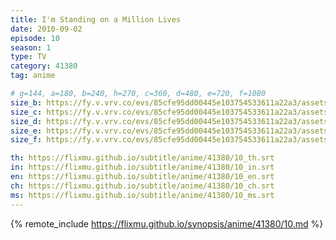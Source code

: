 ```yaml
---
title: I'm Standing on a Million Lives
date: 2010-09-02
episode: 10
season: 1
type: TV
category: 41380
tag: anime

# g=144, a=180, b=240, h=270, c=360, d=480, e=720, f=1080
size_b: https://fy.v.vrv.co/evs/85cfe95dd00445e103754533611a22a3/assets/e9720b87bcd73a9b9c6feb0dbae8284e_3907939.mp4
size_c: https://fy.v.vrv.co/evs/85cfe95dd00445e103754533611a22a3/assets/e9720b87bcd73a9b9c6feb0dbae8284e_3907938.mp4
size_d: https://fy.v.vrv.co/evs/85cfe95dd00445e103754533611a22a3/assets/e9720b87bcd73a9b9c6feb0dbae8284e_3907940.mp4
size_e: https://fy.v.vrv.co/evs/85cfe95dd00445e103754533611a22a3/assets/e9720b87bcd73a9b9c6feb0dbae8284e_3907941.mp4
size_f: https://fy.v.vrv.co/evs/85cfe95dd00445e103754533611a22a3/assets/e9720b87bcd73a9b9c6feb0dbae8284e_3907942.mp4

th: https://flixmu.github.io/subtitle/anime/41380/10_th.srt
in: https://flixmu.github.io/subtitle/anime/41380/10_in.srt
en: https://flixmu.github.io/subtitle/anime/41380/10_en.srt
ch: https://flixmu.github.io/subtitle/anime/41380/10_ch.srt
ms: https://flixmu.github.io/subtitle/anime/41380/10_ms.srt
---
```

{% remote_include https://flixmu.github.io/synopsis/anime/41380/10.md %}
